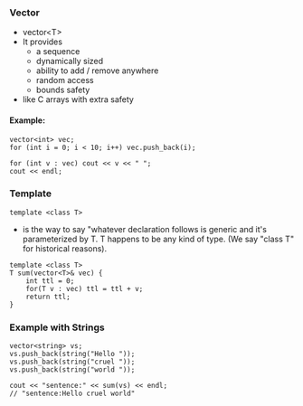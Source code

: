 ### Vector
* vector\<T\>
* It provides
	* a sequence
	* dynamically sized
	* ability to add / remove anywhere
	* random access
	* bounds safety
* like C arrays with extra safety

#### Example:
~~~
vector<int> vec;
for (int i = 0; i < 10; i++) vec.push_back(i);

for (int v : vec) cout << v << " ";
cout << endl;
~~~

### Template
~~~
template <class T>
~~~
* is the way to say "whatever declaration follows is generic and it's parameterized by T. T happens to be any kind of type. (We say "class T" for historical reasons).
~~~
template <class T>
T sum(vector<T>& vec) {
	int ttl = 0;
	for(T v : vec) ttl = ttl + v;
	return ttl;
}
~~~

### Example with Strings
~~~
vector<string> vs;
vs.push_back(string("Hello "));
vs.push_back(string("cruel "));
vs.push_back(string("world "));

cout << "sentence:" << sum(vs) << endl;
// "sentence:Hello cruel world"

~~~